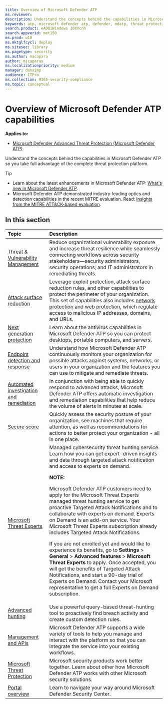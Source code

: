 ```yaml
---
title: Overview of Microsoft Defender ATP 
ms.reviewer: 
description: Understand the concepts behind the capabilities in Microsoft Defender ATP so you take full advantage of the complete threat protection platform
keywords: atp, microsoft defender atp, defender, mdatp, threat protection, platform, threat, vulnerability, asr, attack, surface, reduction, next-gen, protection, edr, endpoint, detection, response, automated, air, cyber threat hunting, advanced hunting
search.product: eADQiWindows 10XVcnh
search.appverid: met150
ms.prod: w10
ms.mktglfcycl: deploy
ms.sitesec: library
ms.pagetype: security
ms.author: macapara
author: mjcaparas
ms.localizationpriority: medium
manager: dansimp
audience: ITPro
ms.collection: M365-security-compliance 
ms.topic: conceptual
---
```


# Overview of Microsoft Defender ATP capabilities
**Applies to:**

- [Microsoft Defender Advanced Threat Protection (Microsoft Defender ATP)](https://go.microsoft.com/fwlink/p/?linkid=2069559)

Understand the concepts behind the capabilities in Microsoft Defender ATP so you take full advantage of the complete threat protection platform.

>[!TIP]
>- Learn about the latest enhancements in Microsoft Defender ATP: [What's new in Microsoft Defender ATP](https://cloudblogs.microsoft.com/microsoftsecure/2018/11/15/whats-new-in-windows-defender-atp/).
>- Microsoft Defender ATP demonstrated industry-leading optics and detection capabilities in the recent MITRE evaluation. Read: [Insights from the MITRE ATT&CK-based evaluation](https://cloudblogs.microsoft.com/microsoftsecure/2018/12/03/insights-from-the-mitre-attack-based-evaluation-of-windows-defender-atp/).

## In this section

Topic | Description
:---|:---
[Threat & Vulnerability Management](next-gen-threat-and-vuln-mgt.md) | Reduce organizational vulnerability exposure and increase threat resilience while seamlessly connecting workflows across security stakeholders—security administrators, security operations, and IT administrators in remediating threats.
[Attack surface reduction](overview-attack-surface-reduction.md) | Leverage exploit protection, attack surface reduction rules, and other capabilities to protect the perimeter of your organization. This set of capabilities also includes [network protection](network-protection.md) and [web protection](web-protection-overview.md), which regulate access to malicious IP addresses, domains, and URLs.
[Next generation protection](../windows-defender-antivirus/windows-defender-antivirus-in-windows-10.md) | Learn about the antivirus capabilities in Microsoft Defender ATP so you can protect desktops, portable computers, and servers.
[Endpoint detection and response](overview-endpoint-detection-response.md) | Understand how Microsoft Defender ATP continuously monitors your organization for possible attacks against systems, networks, or users in your organization and the features you can use to mitigate and remediate threats.
[Automated investigation and remediation](automated-investigations.md) | In conjunction with being able to quickly respond to advanced attacks, Microsoft Defender ATP offers automatic investigation and remediation capabilities that help reduce the volume of alerts in minutes at scale.
[Secure score](overview-secure-score.md) | Quickly assess the security posture of your organization, see machines that require attention, as well as recommendations for actions to better protect your organization - all in one place.
[Microsoft Threat Experts](microsoft-threat-experts.md) | Managed cybersecurity threat hunting service. Learn how you can get expert-driven insights and data through targeted attack notification and access to experts on demand. <p><p>**NOTE:** <p>Microsoft Defender ATP customers need to apply for the Microsoft Threat Experts managed threat hunting service to get proactive Targeted Attack Notifications and to collaborate with experts on demand. Experts on Demand is an add-on service. Your Microsoft Threat Experts subscription already includes Targeted Attack Notifications.<p>If you are not enrolled yet and would like to experience its benefits, go to **Settings** > **General** > **Advanced features** > **Microsoft Threat Experts** to apply. Once accepted, you will get the benefits of Targeted Attack Notifications, and start a  90-day trial of Experts on Demand. Contact your Microsoft representative to get a full Experts on Demand subscription.  
[Advanced hunting](advanced-hunting-overview.md) |  Use a powerful query-based threat-hunting tool to proactively find breach activity and create custom detection rules.
[Management and APIs](management-apis.md) | Microsoft Defender ATP supports a wide variety of tools to help you manage and interact with the platform so that you can integrate the service into your existing workflows.
[Microsoft Threat Protection](threat-protection-integration.md) | Microsoft security products work better together. Learn about other how Microsoft Defender ATP works with other Microsoft security solutions. 
[Portal overview](portal-overview.md) |Learn to navigate your way around Microsoft Defender Security Center.

